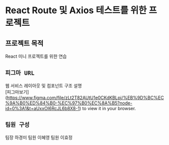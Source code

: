 # React Route 및 Axios 테스트를 위한 프로젝트

## 프로젝트 목적

React 미니 프로젝트를 위한 연습

## `피그마 URL`

웹 서비스 레이아웃 및 컴포넌트 구조 설명\
[피그마보기] (https://www.figma.com/file/zLt2T82AUtU1e0CKdKBLpj/%EB%9D%BC%EC%9A%B0%ED%84%B0-%EC%97%B0%EC%8A%B5?node-id=0%3A1&t=aUxxOI6RcJL6b8X8-1) to view it in your browser.

## `팀원 구성`

팀장 하경미
팀원 이혜영
팀원 이효정
